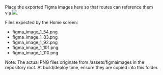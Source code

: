 Place the exported Figma images here so that routes can reference them via <img src="/figmaimages/...">.

Files expected by the Home screen:
- figma_image_1_54.png
- figma_image_1_83.png
- figma_image_1_92.png
- figma_image_1_101.png
- figma_image_1_110.png

Note: The actual PNG files originate from /assets/figmaimages in the repository root.
At build/deploy time, ensure they are copied into this folder.
